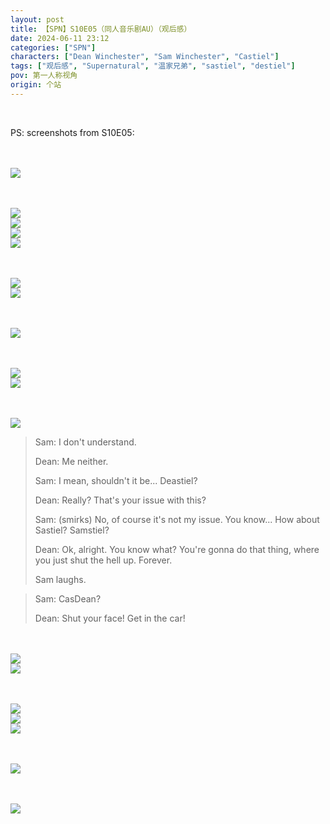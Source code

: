 ```yaml
---
layout: post
title: 【SPN】S10E05（同人音乐剧AU）（观后感）
date: 2024-06-11 23:12
categories: ["SPN"]
characters: ["Dean Winchester", "Sam Winchester", "Castiel"]
tags: ["观后感", "Supernatural", "温家兄弟", "sastiel", "destiel"]
pov: 第一人称视角
origin: 个站
---
```


<br>

PS: screenshots from S10E05:

<br><br>
![](https://raw.githubusercontent.com/junesirius/junesirius.github.io/master/assets/images/SPN/S10/2024-06-11-SPN-1005-1.jpg)
<br>

<br><br>
![](https://raw.githubusercontent.com/junesirius/junesirius.github.io/master/assets/images/SPN/S10/2024-06-11-SPN-1005-2.jpg)
<br>
![](https://raw.githubusercontent.com/junesirius/junesirius.github.io/master/assets/images/SPN/S10/2024-06-11-SPN-1005-3.jpg)
<br>
![](https://raw.githubusercontent.com/junesirius/junesirius.github.io/master/assets/images/SPN/S10/2024-06-11-SPN-1005-7.jpg)
<br>
![](https://raw.githubusercontent.com/junesirius/junesirius.github.io/master/assets/images/SPN/S10/2024-06-11-SPN-1005-13.jpg)
<br>

<br><br>
![](https://raw.githubusercontent.com/junesirius/junesirius.github.io/master/assets/images/SPN/S10/2024-06-11-SPN-1005-5.jpg)
<br>
![](https://raw.githubusercontent.com/junesirius/junesirius.github.io/master/assets/images/SPN/S10/2024-06-11-SPN-1005-4.jpg)
<br>

<br><br>
![](https://raw.githubusercontent.com/junesirius/junesirius.github.io/master/assets/images/SPN/S10/2024-06-11-SPN-1005-6.jpg)
<br>

<br><br>
![](https://raw.githubusercontent.com/junesirius/junesirius.github.io/master/assets/images/SPN/S10/2024-06-11-SPN-1005-9.jpg)
<br>
![](https://raw.githubusercontent.com/junesirius/junesirius.github.io/master/assets/images/SPN/S10/2024-06-11-SPN-1005-8.jpg)
<br>

<br><br>
![](https://raw.githubusercontent.com/junesirius/junesirius.github.io/master/assets/images/SPN/S10/2024-06-11-SPN-1005-10.jpg)
<br>

> Sam: I don't understand.
>
> Dean: Me neither.
>
> Sam: I mean, shouldn't it be... Deastiel?
>
> Dean: Really? That's your issue with this?
>
> Sam: (smirks) No, of course it's not my issue. You know... How about Sastiel? Samstiel?
>
> Dean: Ok, alright. You know what? You're gonna do that thing, where you just shut the hell up. Forever.
>
> Sam laughs.

> Sam: CasDean?
>
> Dean: Shut your face! Get in the car!

<br><br>
![](https://raw.githubusercontent.com/junesirius/junesirius.github.io/master/assets/images/SPN/S10/2024-06-11-SPN-1005-11.jpg)
<br>
![](https://raw.githubusercontent.com/junesirius/junesirius.github.io/master/assets/images/SPN/S10/2024-06-11-SPN-1005-12.jpg)
<br>

<br><br>
![](https://raw.githubusercontent.com/junesirius/junesirius.github.io/master/assets/images/SPN/S10/2024-06-11-SPN-1005-14.jpg)
<br>
![](https://raw.githubusercontent.com/junesirius/junesirius.github.io/master/assets/images/SPN/S10/2024-06-11-SPN-1005-15.jpg)
<br>
![](https://raw.githubusercontent.com/junesirius/junesirius.github.io/master/assets/images/SPN/S10/2024-06-11-SPN-1005-16.jpg)
<br>

<br><br>
![](https://raw.githubusercontent.com/junesirius/junesirius.github.io/master/assets/images/SPN/S10/2024-06-11-SPN-1005-17.jpg)
<br>

<br><br>
![](https://raw.githubusercontent.com/junesirius/junesirius.github.io/master/assets/images/SPN/S10/2024-06-11-SPN-1005-18.jpg)
<br>
